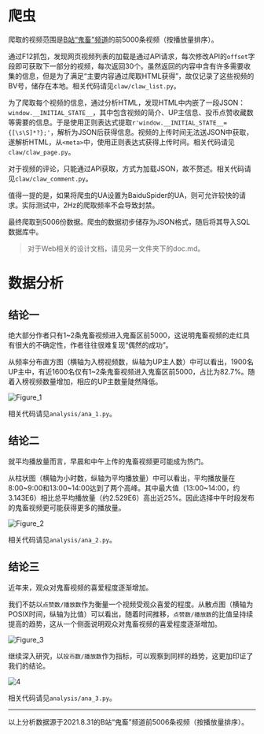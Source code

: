 # 爬虫

爬取的视频范围是[B站“鬼畜”频道](https://www.bilibili.com/v/channel/68?tab=featured)的前5000条视频（按播放量排序）。

通过F12抓包，发现网页视频列表的加载是通过API请求，每次修改API的`offset`字段即可获取下一部分的视频，每次返回30个。虽然返回的内容中含有许多需要收集的信息，但是为了满足“主要内容通过爬取HTML获得”，故仅记录了这些视频的BV号，储存在本地。相关代码请见`claw/claw_list.py`。

为了爬取每个视频的信息，通过分析HTML，发现HTML中内嵌了一段JSON：`window.__INITIAL_STATE__`，其中包含视频的简介、UP主信息、投币点赞收藏数等需要的信息。于是使用正则表达式提取`r'window.__INITIAL_STATE__={[\s\S]*?};'`，解析为JSON后获得信息。视频的上传时间无法送JSON中获取，遂解析HTML，从`<meta>`中，使用正则表达式获得上传时间。相关代码请见`claw/claw_page.py`。

对于视频的评论，只能通过API获取，方式为加载JSON，故不赘述。相关代码请见`claw/claw_comment.py`。

值得一提的是，如果将爬虫的UA设置为BaiduSpider的UA，则可允许较快的请求。实际测试中，2Hz的爬取频率不会导致封禁。

最终爬取到5006份数据。爬虫的数据初步储存为JSON格式，随后将其导入SQL数据库中。

> 对于Web相关的设计文档，请见另一文件夹下的doc.md。

# 数据分析

## 结论一

绝大部分作者只有1~2条鬼畜视频进入鬼畜区前5000，这说明鬼畜视频的走红具有很大的不确定性，作者往往很难复现“偶然的成功”。

从频率分布直方图（横轴为入榜视频数，纵轴为UP主人数）中可以看出，1900名UP主中，有近1600名仅有1~2条鬼畜视频进入鬼畜区前5000，占比为82.7%。随着入榜视频数量增加，相应的UP主数量陡然降低。

![Figure_1](https://img.i207m.top/2021/09_d99d6a5d885f5496ba48161d7662e4ad.png)

相关代码请见`analysis/ana_1.py`。

## 结论二

就平均播放量而言，早晨和中午上传的鬼畜视频更可能成为热门。

从柱状图（横轴为小时数，纵轴为平均播放量）中可以看出，平均播放量在8:00\~9:00和13:00\~14:00达到了两个高峰。其中最大值（13:00~14:00，约3.143E6）相比总平均播放量（约2.529E6）高出近25%。因此选择中午时段发布的鬼畜视频更可能获得更多的播放量。

![Figure_2](https://img.i207m.top/2021/09_f77af7a8f696b30a2b736e0e5083be3c.png)

相关代码请见`analysis/ana_2.py`。

## 结论三

近年来，观众对鬼畜视频的喜爱程度逐渐增加。

我们不妨以`点赞数/播放数`作为衡量一个视频受观众喜爱的程度。从散点图（横轴为POSIX时间，纵轴为比值）可以看出，随着时间推移，`点赞数/播放数`的比值呈持续提高的趋势，这从一个侧面说明观众对鬼畜视频的喜爱程度逐渐增加。

![Figure_3](https://img.i207m.top/2021/09_9c6d99145900303b0fed773e71030963.png)

继续深入研究，以`投币数/播放数`作为指标，可以观察到同样的趋势，这更加印证了我们的结论。

![4](https://img.i207m.top/2021/09_24836b0e5e65508302df271d1b614721.png)

相关代码请见`analysis/ana_3.py`。

---

以上分析数据源于2021.8.31的B站“鬼畜”频道前5006条视频（按播放量排序）。

